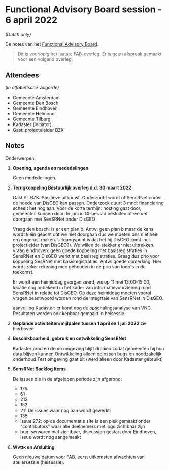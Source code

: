 # Functional Advisory Board session - 6 april 2022

_(Dutch only)_

De notes van het [Functional Advisory Board](../FAB.md).

> Dit is *voorlopig* het laatste FAB-overleg. Er is geen afspraak gemaakt voor een volgend overleg.

## Attendees

_(in alfabetische volgorde)_

- Gemeente Amsterdam
- Gemeente Den Bosch
- Gemeente Eindhoven
- Gemeente Helmond
- Gemeente Tilburg
- Kadaster (initiator)
- Gast: projecteleider BZK

## Notes

Onderwerpen:

1. **Opening, agenda en mededelingen**
   
     Geen mededelingen.
     
2. **Terugkoppeling Bestuurlijk overleg d.d. 30 maart 2022**
     
     Gast PL BZK:
     Positieve uitkomst.
     Onderzocht wordt of SensRNet onder de hoede van DisGEO kan passen. Onderzoek duurt 3 mnd: financiering scheelt het nog aan.
     Voor de korte termijn: hosting gaat door, gemeentes kunnen door.
     In juni in GI-beraad besluiten of we def. doorgaan met SenSRNet onder DisGEO
     
     Vraag den bosch: is er een plan b.
     Antw: geen plan b maar de kans wordt klein geacht dat we niet doorgaan dus we moeten ons niet heel erg ongerust maken. Uitgangspunt is dat het bij DisGEO komt incl. projectleider (van DisGEO?). We willen de stekker er niet uittrekken.
     vraag eindhoven: geen goede koppeling met basisregistraties in SensRNet en DisGEO werkt met basisregistraties. Graag dus prio voor koppeling SesRNet met basisregistraties.
     Antw: goede opmerking. Hier wordt zeker rekening mee gehouden in de prio van todo's in de toekomst.
     
     Er wordt een heimiddag georganiseerd, ws op 11 mei 13:00-15:00, locatie nog onbekend in het kader van informatievoorziening rond SensRNet in relatie tot DisGEO. Op deze heimiddag moeten vooral vragen beantwoord worden rond de integrtaie van SensRNet in DisGEO.
     
     aanvulling Kadaster: er komt nog de opschalingsanalyse van VNG. Resultaten worden ook kenbaar gemaakt in heisessie.
     
3. **Geplande activiteiten/mijlpalen tussen 1 april en 1 juli 2022**
     zie hierboven
     
4. **Beschikbaarheid, gebruik en ontwikkeling SensRNet**
     
     Kadaster prod en demo omgeving blijft draaien zodat gemeenten bij hun data blijven kunnen
     Ontwikkeling alleen oplossen bugs en noodzakelijk onderhoud
     Test omgeving gaat uit (werd alleen door Kadaster gebruikt)
     
     
5. **SensRNet [Backlog Items](https://github.com/orgs/kadaster-labs/projects/1)**
     
     De issues die in de afgelopen periode zijn afgerond:
     - 175: 
     - 61
     - 212
     - 152
     - 211
     De issues waar nog aan wordt gewerkt:
     - 135
     - Issue 272: op de documentatie site is een plek gemaakt onder "contributors" waar alle deelnemers met logo zichtbaar zijn
     - bug: sensoren niet zichtbaar, discussion gestart door Eindhoven, issue wordt nog aangemaakt
     

6. **Wvttk en Afsluiting**

     Geen nieuwe datum voor FAB, eerst uitkomsten afwachten van ateliersessie (heisessie).
     
